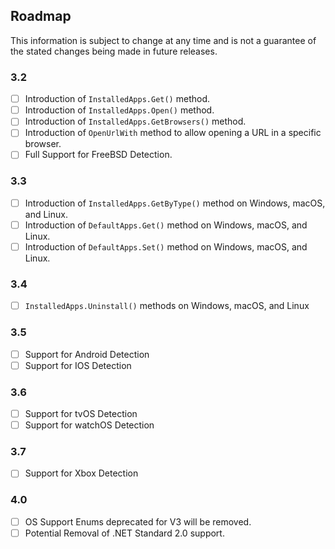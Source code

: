 ## Roadmap
This information is subject to change at any time and is not a guarantee of the stated changes being made in future releases.

### 3.2
- [ ] Introduction of ``InstalledApps.Get()`` method.
- [ ] Introduction of ``InstalledApps.Open()`` method.
- [ ] Introduction of ``InstalledApps.GetBrowsers()`` method.
- [ ] Introduction of ``OpenUrlWith`` method to allow opening a URL in a specific browser.
- [ ] Full Support for FreeBSD Detection.

### 3.3
- [ ] Introduction of ``InstalledApps.GetByType()`` method on Windows, macOS, and Linux.
- [ ] Introduction of ``DefaultApps.Get()`` method on Windows, macOS, and Linux.
- [ ] Introduction of ``DefaultApps.Set()`` method on Windows, macOS, and Linux.

### 3.4
- [ ] ``InstalledApps.Uninstall()`` methods on Windows, macOS, and Linux

### 3.5
- [ ] Support for Android Detection
- [ ] Support for IOS Detection

### 3.6
- [ ] Support for tvOS Detection
- [ ] Support for watchOS Detection

### 3.7
- [ ] Support for Xbox Detection

### 4.0
- [ ] OS Support Enums deprecated for V3 will be removed.
- [ ] Potential Removal of .NET Standard 2.0 support.
